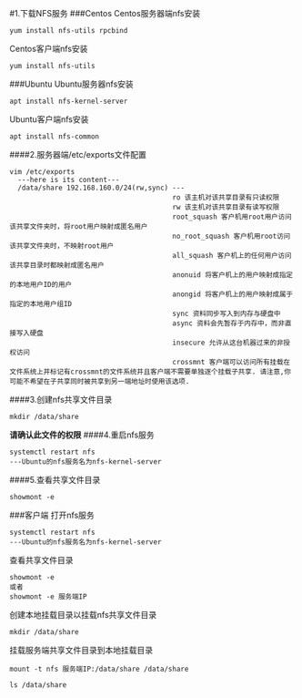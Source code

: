 #1.下载NFS服务
###Centos
Centos服务器端nfs安装
```
yum install nfs-utils rpcbind
```
Centos客户端nfs安装
```
yum install nfs-utils
```
###Ubuntu
Ubuntu服务器nfs安装
```
apt install nfs-kernel-server
```
Ubuntu客户端nfs安装
```
apt install nfs-common
```
####2.服务器端/etc/exports文件配置
```
vim /etc/exports
  ---here is its content---
  /data/share 192.168.160.0/24(rw,sync) ---
                                        ro 该主机对该共享目录有只读权限
                                        rw 该主机对该共享目录有读写权限
                                        root_squash 客户机用root用户访问该共享文件夹时，将root用户映射成匿名用户
                                        no_root_squash 客户机用root访问该共享文件夹时，不映射root用户
                                        all_squash 客户机上的任何用户访问该共享目录时都映射成匿名用户
                                        anonuid 将客户机上的用户映射成指定的本地用户ID的用户
                                        anongid 将客户机上的用户映射成属于指定的本地用户组ID
                                        sync 资料同步写入到内存与硬盘中
                                        async 资料会先暂存于内存中，而非直接写入硬盘
                                        insecure 允许从这台机器过来的非授权访问
                                        crossmnt 客户端可以访问所有挂载在文件系统上并标记有crossmnt的文件系统并且客户端不需要单独逐个挂载子共享. 请注意,你可能不希望在子共享同时被共享到另一端地址时使用该选项.
```
####3.创建nfs共享文件目录
```
mkdir /data/share
```
__请确认此文件的权限__
####4.重启nfs服务
```
systemctl restart nfs
---Ubuntu的nfs服务名为nfs-kernel-server
```
####5.查看共享文件目录
```
showmont -e
```
###客户端
打开nfs服务
```
systemctl restart nfs
---Ubuntu的nfs服务名为nfs-kernel-server
```
查看共享文件目录
```
showmont -e 
或者
showmont -e 服务端IP
```
创建本地挂载目录以挂载nfs共享文件目录
```
mkdir /data/share
```
挂载服务端共享文件目录到本地挂载目录
```
mount -t nfs 服务端IP:/data/share /data/share

ls /data/share
```


